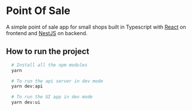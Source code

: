 # Point Of Sale

<div>

  A simple point of sale app for small shops built in Typescript with [React](https://reactjs.org/) on frontend and [NestJS](https://nestjs.com) on backend.

</div>



## How to run the project


```sh
  # Install all the npm modules
  yarn

  # To run the api server in dev mode
  yarn dev:api

  # To run the UI app in dev mode
  yarn dev:ui
```
